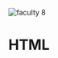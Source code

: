 ![faculty 8](https://user-images.githubusercontent.com/121348419/210179797-086f4515-dcb3-4f2b-8ab0-d09cf3dc79c0.jpg)
# HTML
